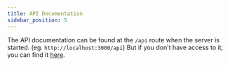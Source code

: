 ```yaml
---
title: API Documentation
sidebar_position: 5
---
```


The API documentation can be found at the `/api` route when the server is started. (eg. `http://localhost:3000/api`)
But if you don't have access to it, you can find it [here](./api_documentation.md).
